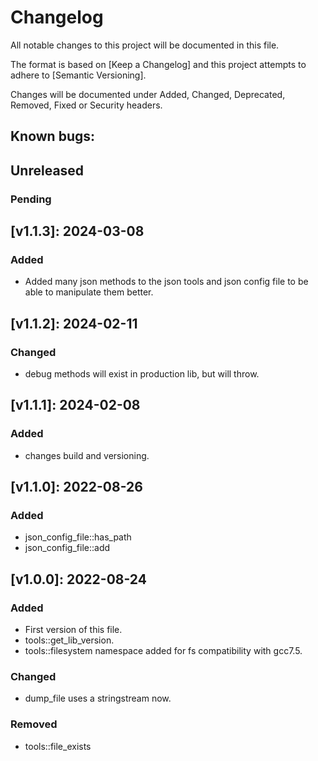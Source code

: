 # Changelog

All notable changes to this project will be documented in this file.

The format is based on [Keep a Changelog] and this project attempts to adhere to [Semantic Versioning].

Changes will be documented under Added, Changed, Deprecated, Removed, Fixed or Security headers.

## Known bugs:

## Unreleased
### Pending

## [v1.1.3]: 2024-03-08
### Added
- Added many json methods to the json tools and json config file to be able to manipulate them better.

## [v1.1.2]: 2024-02-11
### Changed
- debug methods will exist in production lib, but will throw.

## [v1.1.1]: 2024-02-08
### Added
- changes build and versioning.

## [v1.1.0]: 2022-08-26
### Added
- json_config_file::has_path
- json_config_file::add

## [v1.0.0]: 2022-08-24
### Added
- First version of this file.
- tools::get_lib_version.
- tools::filesystem namespace added for fs compatibility with gcc7.5.

### Changed
- dump_file uses a stringstream now.

### Removed
- tools::file_exists
